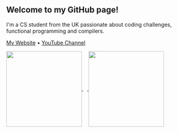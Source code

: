 ## Welcome to my GitHub page!

I'm a CS student from the UK passionate about coding challenges, functional programming and compilers.

[My Website](https://luc-wallace.github.io) • [YouTube Channel](https://www.youtube.com/@lucwallace4308)

<a href="https://github.com/luc-wallace">
  <span>
  <img height=200 align="center" src="https://github-readme-stats.vercel.app/api?username=luc-wallace&theme=transparent&rank_icon=github" />
  <img width="10" />
  <img height=200 align="center" src="https://github-readme-stats.vercel.app/api/top-langs/?username=luc-wallace&hide=html,css&size_weight=0.5&count_weight=0.5&theme=transparent&layout=compact&langs_count=8&card_width=320" />
</span>
</a>
